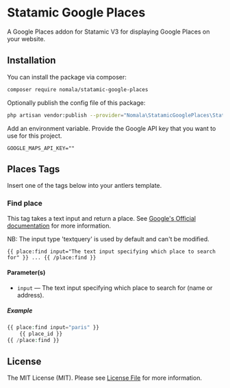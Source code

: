 # Statamic Google Places
A Google Places addon for Statamic V3 for displaying Google Places on your website.

## Installation

You can install the package via composer:

```bash
composer require nomala/statamic-google-places
```

Optionally publish the config file of this package:

```bash
php artisan vendor:publish --provider="Nomala\StatamicGooglePlaces\StatamicGooglePlacesServiceProvider"
```

Add an environment variable. Provide the Google API key that you want to use for this project.

```
GOOGLE_MAPS_API_KEY=""
```

## Places Tags

Insert one of the tags below into your antlers template.

### Find place

This tag takes a text input and return a place. See [Google's Official documentation](https://developers.google.com/maps/documentation/places/web-service/search-find-place) for more information. 

NB: The input type 'textquery' is used by default and can't be modified.

```
{{ place:find input="The text input specifying which place to search for" }} ... {{ /place:find }}
```

#### Parameter(s)

* `input` — The text input specifying which place to search for (name or address).

##### Example

```php
{{ place:find input="paris" }}
    {{ place_id }}
{{ /place:find }}
```

## License

The MIT License (MIT). Please see [License File](LICENSE.md) for more information.
